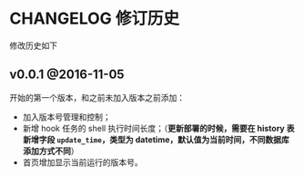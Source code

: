 # CHANGELOG 修订历史

修改历史如下

## v0.0.1 @2016-11-05

开始的第一个版本，和之前未加入版本之前添加：

 - 加入版本号管理和控制；
 - 新增 hook 任务的 shell 执行时间长度；（**更新部署的时候，需要在 history 表新增字段 `update_time`，类型为 datetime，默认值为当前时间，不同数据库添加方式不同**）
 - 首页增加显示当前运行的版本号。
